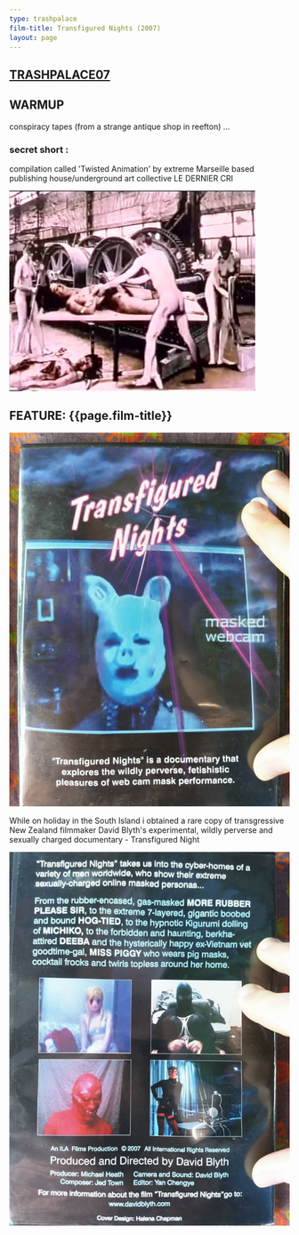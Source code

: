 ```yaml
---
type: trashpalace
film-title: Transfigured Nights (2007)
layout: page
---
```


## [TRASHPALACE07]({{page.url}})

## WARMUP
 conspiracy tapes (from a strange antique shop in reefton)
...

### secret short :
  compilation called 'Twisted Animation' by extreme Marseille based publishing house/underground art collective LE DERNIER CRI 

![poster](/images/trashpalace/TP07-3.jpg)

## FEATURE: {{page.film-title}}

![poster](/images/trashpalace/TP07-1.jpg)



While on holiday in the South Island i obtained a rare copy of transgressive New Zealand filmmaker David Blyth's experimental, wildly perverse and sexually charged documentary - Transfigured Night

![poster](/images/trashpalace/TP07-2.jpg)




